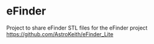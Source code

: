 # eFinder

Project to share eFinder STL files for the eFinder project https://github.com/AstroKeith/eFinder_Lite
